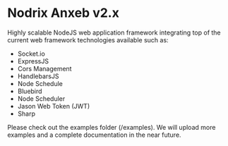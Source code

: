 # Nodrix Anxeb v2.x
Highly scalable NodeJS web application framework integrating top of the current web framework technologies available such as:
		
- Socket.io
- ExpressJS
- Cors Management
- HandlebarsJS
- Node Schedule
- Bluebird
- Node Scheduler
- Jason Web Token (JWT)
- Sharp

Please check out the examples folder (/examples). We will upload more examples and a complete documentation in the near future.